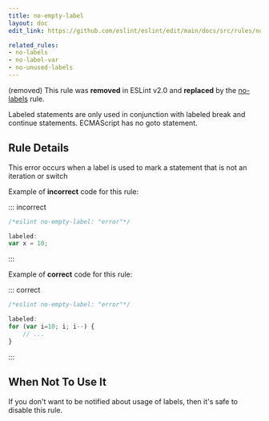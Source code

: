 ```yaml
---
title: no-empty-label
layout: doc
edit_link: https://github.com/eslint/eslint/edit/main/docs/src/rules/no-empty-label.md

related_rules:
- no-labels
- no-label-var
- no-unused-labels
---
```



(removed) This rule was **removed** in ESLint v2.0 and **replaced** by the [no-labels](no-labels) rule.

Labeled statements are only used in conjunction with labeled break and continue statements. ECMAScript has no goto statement.

## Rule Details

This error occurs when a label is used to mark a statement that is not an iteration or switch

Example of **incorrect** code for this rule:

::: incorrect

```js
/*eslint no-empty-label: "error"*/

labeled:
var x = 10;
```

:::

Example of **correct** code for this rule:

::: correct

```js
/*eslint no-empty-label: "error"*/

labeled:
for (var i=10; i; i--) {
    // ...
}
```

:::

## When Not To Use It

If you don't want to be notified about usage of labels, then it's safe to disable this rule.
